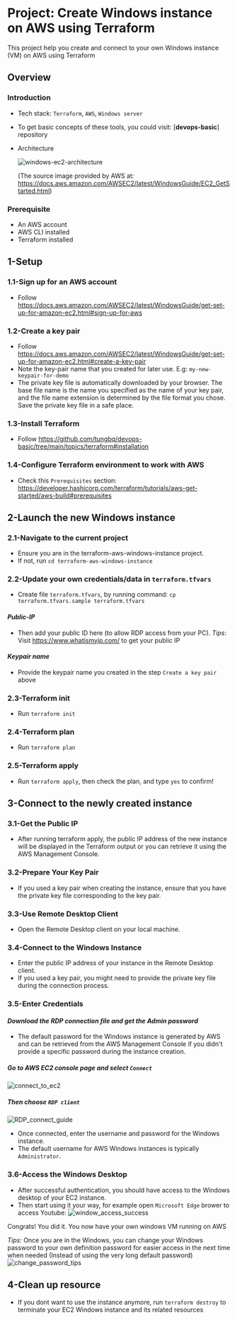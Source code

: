 # Project: Create Windows instance on AWS using Terraform

This project help you create and connect to your own Windows instance (VM) on AWS using Terraform

## Overview

### Introduction

- Tech stack: `Terraform`, `AWS`, `Windows server`
- To get basic concepts of these tools, you could visit: [**devops-basic**] repository
- Architecture

  ![windows-ec2-architecture](https://docs.aws.amazon.com/images/AWSEC2/latest/WindowsGuide/images/overview_getting_started.png)

  (The source image provided by AWS at: https://docs.aws.amazon.com/AWSEC2/latest/WindowsGuide/EC2_GetStarted.html)

### Prerequisite

- An AWS account
- AWS CLI installed
- Terraform installed

## 1-Setup

### 1.1-Sign up for an AWS account

- Follow https://docs.aws.amazon.com/AWSEC2/latest/WindowsGuide/get-set-up-for-amazon-ec2.html#sign-up-for-aws

### 1.2-Create a key pair

- Follow https://docs.aws.amazon.com/AWSEC2/latest/WindowsGuide/get-set-up-for-amazon-ec2.html#create-a-key-pair
- Note the key-pair name that you created for later use. E.g: `my-new-keypair-for-demo`
- The private key file is automatically downloaded by your browser. The base file name is the name you specified as the name of your key pair, and the file name extension is determined by the file format you chose. Save the private key file in a safe place.

### 1.3-Install Terraform

- Follow https://github.com/tungbq/devops-basic/tree/main/topics/terraform#installation

### 1.4-Configure Terraform environment to work with AWS

- Check this `Prerequisites` section: https://developer.hashicorp.com/terraform/tutorials/aws-get-started/aws-build#prerequisites

## 2-Launch the new Windows instance

### 2.1-Navigate to the current project

- Ensure you are in the terraform-aws-windows-instance project.
- If not, run `cd terraform-aws-windows-instance`

### 2.2-Update your own credentials/data in `terraform.tfvars`

- Create file `terraform.tfvars`, by running command: `cp terraform.tfvars.sample terraform.tfvars`

#### _Public-IP_

- Then add your public ID here (to allow RDP access from your PC).
  _Tips_: Visit https://www.whatismyip.com/ to get your public IP

#### _Keypair name_

- Provide the keypair name you created in the step `Create a key pair` above

### 2.3-Terraform init

- Run `terraform init`

### 2.4-Terraform plan

- Run `terraform plan`

### 2.5-Terraform apply

- Run `terraform apply`, then check the plan, and type `yes` to confirm!

## 3-Connect to the newly created instance

### 3.1-Get the Public IP

- After running terraform apply, the public IP address of the new instance will be displayed in the Terraform output or you can retrieve it using the AWS Management Console.

### 3.2-Prepare Your Key Pair

- If you used a key pair when creating the instance, ensure that you have the private key file corresponding to the key pair.

### 3.3-Use Remote Desktop Client

- Open the Remote Desktop client on your local machine.

### 3.4-Connect to the Windows Instance

- Enter the public IP address of your instance in the Remote Desktop client.
- If you used a key pair, you might need to provide the private key file during the connection process.

### 3.5-Enter Credentials

#### _Download the RDP connection file and get the Admin password_

- The default password for the Windows instance is generated by AWS and can be retrieved from the AWS Management Console if you didn't provide a specific password during the instance creation.

##### _Go to AWS EC2 console page and select `Connect`_

![connect_to_ec2](./asset/connect_to_ec2.png)

##### _Then choose `RDP client`_

![RDP_connect_guide](./asset/RDP_connect_guide.png)

- Once connected, enter the username and password for the Windows instance.
- The default username for AWS Windows instances is typically `Administrator`.

### 3.6-Access the Windows Desktop

- After successful authentication, you should have access to the Windows desktop of your EC2 instance.
- Then start using it your way, for example open `Microsoft Edge` brower to access Youtube:
  ![window_access_success](./asset/window_access_success.png)

Congrats! You did it. You now have your own windows VM running on AWS

_Tips:_ Once you are in the Windows, you can change your Windows password to your own definition password for easier access in the next time when needed (Instead of using the very long default password)
![change_password_tips](./asset/change_password_tips.png)

## 4-Clean up resource

- If you dont want to use the instance anymore, run `terraform destroy` to terminate your EC2 Windows instance and its related resources
